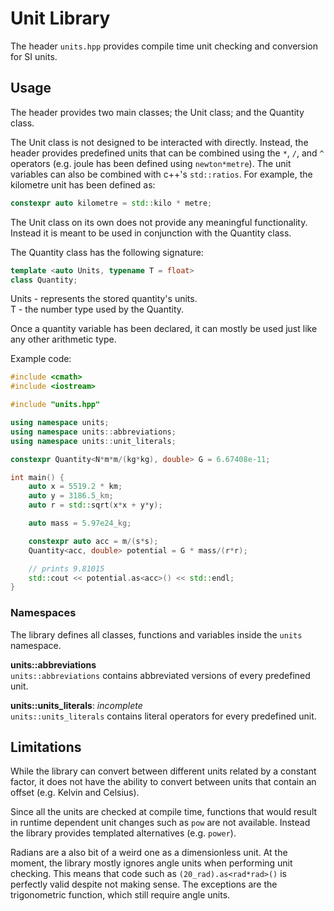 # Unit Library
The header `units.hpp` provides compile time unit checking and conversion for SI
units.

## Usage

The header provides two main classes; the Unit class; and the Quantity class.

The Unit class is not designed to be interacted with directly. Instead, the
header provides predefined units that can be combined using the `*`, `/`, and
`^` operators (e.g. joule has been defined using `newton*metre`). The unit
variables can also be combined with c++'s `std::ratios`. For example, the
kilometre unit has been defined as:
```c++
constexpr auto kilometre = std::kilo * metre;
```

The Unit class on its own does not provide any meaningful functionality. Instead
it is meant to be used in conjunction with the Quantity class.

The Quantity class has the following signature:
```c++
template <auto Units, typename T = float>
class Quantity;
```
Units - represents the stored quantity's units.  
T - the number type used by the Quantity.

Once a quantity variable has been declared, it can mostly be used just like any
other arithmetic type.

Example code:
```c++
#include <cmath>
#include <iostream>

#include "units.hpp"

using namespace units;
using namespace units::abbreviations;
using namespace units::unit_literals;

constexpr Quantity<N*m*m/(kg*kg), double> G = 6.67408e-11;

int main() {
	auto x = 5519.2 * km;
	auto y = 3186.5_km;
	auto r = std::sqrt(x*x + y*y);

	auto mass = 5.97e24_kg;

	constexpr auto acc = m/(s*s);
	Quantity<acc, double> potential = G * mass/(r*r);

	// prints 9.81015
	std::cout << potential.as<acc>() << std::endl;
}
```

### Namespaces
The library defines all classes, functions and variables inside the `units`
namespace.

**units::abbreviations**  
``units::abbreviations`` contains abbreviated versions of every predefined unit.

**units::units_literals**: _incomplete_  
``units::units_literals`` contains literal operators for every predefined unit.


## Limitations
While the library can convert between different units related by a constant
factor, it does not have the ability to convert between units that contain an
offset (e.g. Kelvin and Celsius).

Since all the units are checked at compile time, functions that would result in
runtime dependent unit changes such as `pow` are not available. Instead the
library provides templated alternatives (e.g. `power`).

Radians are a also bit of a weird one as a dimensionless unit. At the moment,
the library mostly ignores angle units when performing unit checking. This means
that code such as `(20_rad).as<rad*rad>()` is perfectly valid despite not making
sense. The exceptions are the trigonometric function, which still require angle
units.
